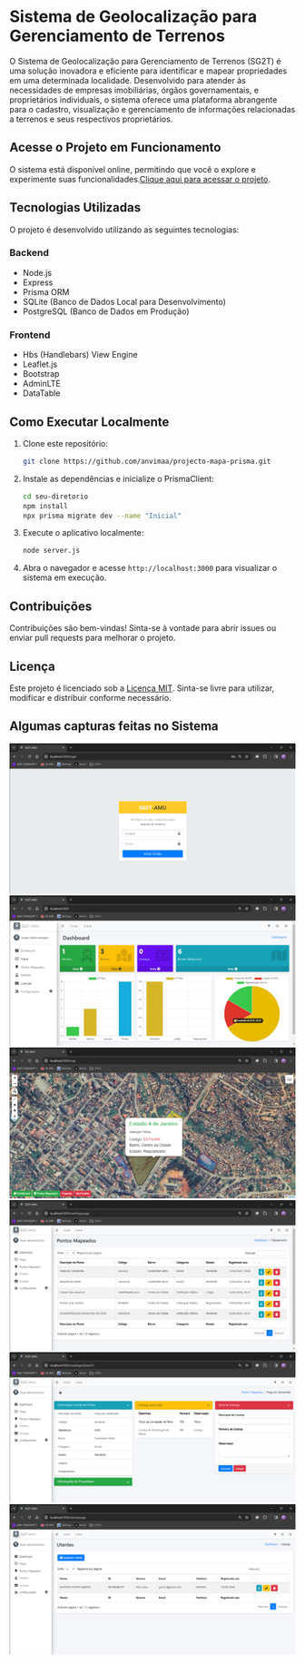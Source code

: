 # Sistema de Geolocalização para Gerenciamento de Terrenos

O Sistema de Geolocalização para Gerenciamento de Terrenos (SG2T) é uma solução inovadora e eficiente para identificar e mapear propriedades em uma determinada localidade. Desenvolvido para atender às necessidades de empresas imobiliárias, órgãos governamentais, e proprietários individuais, o sistema oferece uma plataforma abrangente para o cadastro, visualização e gerenciamento de informações relacionadas a terrenos e seus respectivos proprietários.

## Acesse o Projeto em Funcionamento

O sistema está disponível online, permitindo que você o explore e experimente suas funcionalidades.[Clique aqui para acessar o projeto](https://projecto-mapa-prisma.vercel.app/).

## Tecnologias Utilizadas

O projeto é desenvolvido utilizando as seguintes tecnologias:

### Backend

- Node.js
- Express
- Prisma ORM
- SQLite (Banco de Dados Local para Desenvolvimento)
- PostgreSQL (Banco de Dados em Produção)

### Frontend

- Hbs (Handlebars) View Engine
- Leaflet.js
- Bootstrap
- AdminLTE
- DataTable

## Como Executar Localmente

1. Clone este repositório:

   ```bash
   git clone https://github.com/anvimaa/projecto-mapa-prisma.git
   ```

2. Instale as dependências e inicialize o PrismaClient:

   ```bash
   cd seu-diretorio
   npm install
   npx prisma migrate dev --name "Inicial"
   ```

3. Execute o aplicativo localmente:

   ```bash
   node server.js
   ```

4. Abra o navegador e acesse `http://localhost:3000` para visualizar o sistema em execução.

## Contribuições

Contribuições são bem-vindas! Sinta-se à vontade para abrir issues ou enviar pull requests para melhorar o projeto.

## Licença

Este projeto é licenciado sob a [Licença MIT](LICENSE). Sinta-se livre para utilizar, modificar e distribuir conforme necessário.

## Algumas capturas feitas no Sistema

![Previsualizar](public/previews/preview1.png)
![Previsualizar](public/previews/preview2.png)
![Previsualizar](public/previews/preview3.png)
![Previsualizar](public/previews/preview4.png)
![Previsualizar](public/previews/preview5.png)
![Previsualizar](public/previews/preview6.png)
